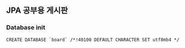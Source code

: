 ## JPA 공부용 게시판

### Database init
```mariadb
CREATE DATABASE `board` /*!40100 DEFAULT CHARACTER SET utf8mb4 */
```
